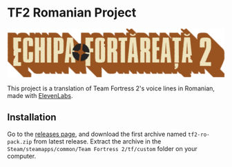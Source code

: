 # TF2 Romanian Project

![TF2 Romanian Project](./logo/logo.png)

This project is a translation of Team Fortress 2's voice lines in Romanian, made with [ElevenLabs](https://elevenlabs.io/).

## Installation

Go to the [releases page](https://github.com/v4n00/tf2-romanian-project/releases), and download the first archive named `tf2-ro-pack.zip` from latest release. Extract the archive in the `Steam/steamapps/common/Team Fortress 2/tf/custom` folder on your computer.

